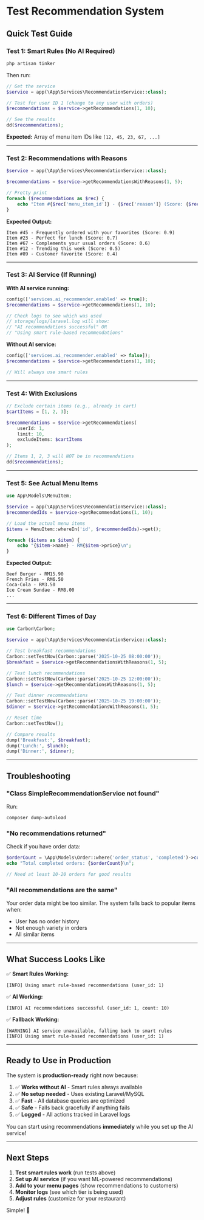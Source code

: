 # Test Recommendation System

## Quick Test Guide

### Test 1: Smart Rules (No AI Required)

```bash
php artisan tinker
```

Then run:
```php
// Get the service
$service = app(\App\Services\RecommendationService::class);

// Test for user ID 1 (change to any user with orders)
$recommendations = $service->getRecommendations(1, 10);

// See the results
dd($recommendations);
```

**Expected:** Array of menu item IDs like `[12, 45, 23, 67, ...]`

---

### Test 2: Recommendations with Reasons

```php
$service = app(\App\Services\RecommendationService::class);

$recommendations = $service->getRecommendationsWithReasons(1, 5);

// Pretty print
foreach ($recommendations as $rec) {
    echo "Item #{$rec['menu_item_id']} - {$rec['reason']} (Score: {$rec['score']})\n";
}
```

**Expected Output:**
```
Item #45 - Frequently ordered with your favorites (Score: 0.9)
Item #23 - Perfect for lunch (Score: 0.7)
Item #67 - Complements your usual orders (Score: 0.6)
Item #12 - Trending this week (Score: 0.5)
Item #89 - Customer favorite (Score: 0.4)
```

---

### Test 3: AI Service (If Running)

**With AI service running:**
```php
config(['services.ai_recommender.enabled' => true]);
$recommendations = $service->getRecommendations(1, 10);

// Check logs to see which was used
// storage/logs/laravel.log will show:
// "AI recommendations successful" OR
// "Using smart rule-based recommendations"
```

**Without AI service:**
```php
config(['services.ai_recommender.enabled' => false]);
$recommendations = $service->getRecommendations(1, 10);

// Will always use smart rules
```

---

### Test 4: With Exclusions

```php
// Exclude certain items (e.g., already in cart)
$cartItems = [1, 2, 3];

$recommendations = $service->getRecommendations(
    userId: 1,
    limit: 10,
    excludeItems: $cartItems
);

// Items 1, 2, 3 will NOT be in recommendations
dd($recommendations);
```

---

### Test 5: See Actual Menu Items

```php
use App\Models\MenuItem;

$service = app(\App\Services\RecommendationService::class);
$recommendedIds = $service->getRecommendations(1, 10);

// Load the actual menu items
$items = MenuItem::whereIn('id', $recommendedIds)->get();

foreach ($items as $item) {
    echo "{$item->name} - RM{$item->price}\n";
}
```

**Expected Output:**
```
Beef Burger - RM15.90
French Fries - RM6.50
Coca-Cola - RM3.50
Ice Cream Sundae - RM8.00
...
```

---

### Test 6: Different Times of Day

```php
use Carbon\Carbon;

$service = app(\App\Services\RecommendationService::class);

// Test breakfast recommendations
Carbon::setTestNow(Carbon::parse('2025-10-25 08:00:00'));
$breakfast = $service->getRecommendationsWithReasons(1, 5);

// Test lunch recommendations
Carbon::setTestNow(Carbon::parse('2025-10-25 12:00:00'));
$lunch = $service->getRecommendationsWithReasons(1, 5);

// Test dinner recommendations
Carbon::setTestNow(Carbon::parse('2025-10-25 19:00:00'));
$dinner = $service->getRecommendationsWithReasons(1, 5);

// Reset time
Carbon::setTestNow();

// Compare results
dump('Breakfast:', $breakfast);
dump('Lunch:', $lunch);
dump('Dinner:', $dinner);
```

---

## Troubleshooting

### "Class SimpleRecommendationService not found"

Run:
```bash
composer dump-autoload
```

### "No recommendations returned"

Check if you have order data:
```php
$orderCount = \App\Models\Order::where('order_status', 'completed')->count();
echo "Total completed orders: {$orderCount}\n";

// Need at least 10-20 orders for good results
```

### "All recommendations are the same"

Your order data might be too similar. The system falls back to popular items when:
- User has no order history
- Not enough variety in orders
- All similar items

---

## What Success Looks Like

✅ **Smart Rules Working:**
```
[INFO] Using smart rule-based recommendations (user_id: 1)
```

✅ **AI Working:**
```
[INFO] AI recommendations successful (user_id: 1, count: 10)
```

✅ **Fallback Working:**
```
[WARNING] AI service unavailable, falling back to smart rules
[INFO] Using smart rule-based recommendations (user_id: 1)
```

---

## Ready to Use in Production

The system is **production-ready** right now because:

1. ✅ **Works without AI** - Smart rules always available
2. ✅ **No setup needed** - Uses existing Laravel/MySQL
3. ✅ **Fast** - All database queries are optimized
4. ✅ **Safe** - Falls back gracefully if anything fails
5. ✅ **Logged** - All actions tracked in Laravel logs

You can start using recommendations **immediately** while you set up the AI service!

---

## Next Steps

1. **Test smart rules work** (run tests above)
2. **Set up AI service** (if you want ML-powered recommendations)
3. **Add to your menu pages** (show recommendations to customers)
4. **Monitor logs** (see which tier is being used)
5. **Adjust rules** (customize for your restaurant)

Simple! 🚀
